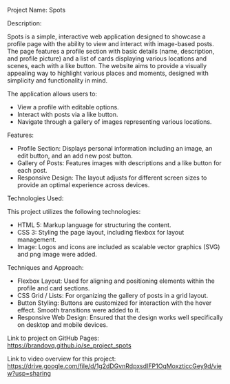 Project Name: Spots

Description:

Spots is a simple, interactive web application designed to showcase a profile page with the ability to view and interact with image-based posts. The page features a profile section with basic details (name, description, and profile picture) and a list of cards displaying various locations and scenes, each with a like button. The website aims to provide a visually appealing way to highlight various places and moments, designed with simplicity and functionality in mind.

The application allows users to:

- View a profile with editable options.
- Interact with posts via a like button.
- Navigate through a gallery of images representing various locations.

Features:

- Profile Section: Displays personal information including an image, an edit button, and an add new post button.
- Gallery of Posts: Features images with descriptions and a like button for each post.
- Responsive Design: The layout adjusts for different screen sizes to provide an optimal experience across devices.

Technologies Used:

This project utilizes the following technologies:

- HTML 5: Markup language for structuring the content.
- CSS 3: Styling the page layout, including flexbox for layout management.
- Image: Logos and icons are included as scalable vector graphics (SVG) and png image were added.

Techniques and Approach:

- Flexbox Layout: Used for aligning and positioning elements within the profile and card sections.
- CSS Grid / Lists: For organizing the gallery of posts in a grid layout.
- Button Styling: Buttons are customized for interaction with the hover effect. Smooth transitions were added to it.
- Responsive Web Design: Ensured that the design works well specifically on desktop and mobile devices.

Link to project on GitHub Pages:
https://brandovq.github.io/se_project_spots

Link to video overview for this project:
https://drive.google.com/file/d/1g2dDGvnRdpxsdIFP1OqMoxzticcGey9d/view?usp=sharing
